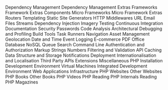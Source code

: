 Dependency Management
Dependency Management Extras
Frameworks
Framework Extras
Components
Micro Frameworks
Micro Framework Extras
Routers
Templating
Static Site Generators
HTTP
Middlewares
URL
Email
Files
Streams
Dependency Injection
Imagery
Testing
Continuous Integration
Documentation
Security
Passwords
Code Analysis
Architectural
Debugging and Profiling
Build Tools
Task Runners
Navigation
Asset Management
Geolocation
Date and Time
Event
Logging
E-commerce
PDF
Office
Database
NoSQL
Queue
Search
Command Line
Authentication and Authorization
Markup
Strings
Numbers
Filtering and Validation
API
Caching
Data Structure and Storage
Notifications
Deployment
Internationalisation and Localisation
Third Party APIs
Extensions
Miscellaneous
PHP Installation
Development Environment
Virtual Machines
Integrated Development Environment
Web Applications
Infrastructure
PHP Websites
Other Websites
PHP Books
Other Books
PHP Videos
PHP Reading
PHP Internals Reading
PHP Magazines

